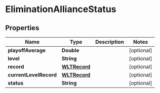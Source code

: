 # EliminationAllianceStatus

## Properties
Name | Type | Description | Notes
------------ | ------------- | ------------- | -------------
**playoffAverage** | **Double** |  |  [optional]
**level** | **String** |  |  [optional]
**record** | [**WLTRecord**](WLTRecord.md) |  |  [optional]
**currentLevelRecord** | [**WLTRecord**](WLTRecord.md) |  |  [optional]
**status** | **String** |  |  [optional]
